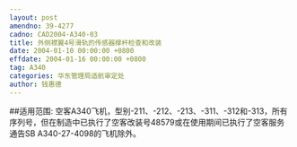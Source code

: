 ```yaml
---
layout: post
amendno: 39-4277
cadno: CAD2004-A340-03
title: 外侧襟翼4号滑轨的传感器撑杆检查和改装
date: 2004-01-10 00:00:00 +0800
effdate: 2004-01-16 00:00:00 +0800
tag: A340
categories: 华东管理局适航审定处
author: 钱惠德
---
```


##适用范围:
空客A340飞机，型别-211、-212、-213、-311、-312和-313，所有序列号，但在制造中已执行了空客改装号48579或在使用期间已执行了空客服务通告SB A340-27-4098的飞机除外。

